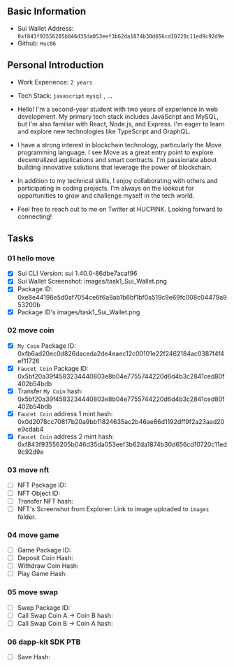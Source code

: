 ## Basic Information
- Sui Wallet Address: `0xf843f93556205b046d35da053eef3b62da1874b30d656cd10720c11ed9c92d9e`
- Github: `Huc06`

## Personal Introduction
- Work Experience: `2 years`
- Tech Stack: `javascript` `mysql` , ...
- Hello! I'm a second-year student with two years of experience in web development. My primary tech stack includes JavaScript and MySQL, but I'm also familiar with React, Node.js, and Express. I'm eager to learn and explore new technologies like TypeScript and GraphQL.

- I have a strong interest in blockchain technology, particularly the Move programming language. I see Move as a great entry point to explore decentralized applications and smart contracts. I'm passionate about building innovative solutions that leverage the power of blockchain.

- In addition to my technical skills, I enjoy collaborating with others and participating in coding projects. I'm always on the lookout for opportunities to grow and challenge myself in the tech world.

- Feel free to reach out to me on Twitter at HUCPINK. Looking forward to connecting!

## Tasks

### 01 hello move
- [x] Sui CLI Version: sui 1.40.0-86dbe7acaf96
- [x] Sui Wallet Screenshot: images/task1_Sui_Wallet.png
- [x] Package ID: 0xe8e44198e5d0af7054ce6f6a8ab1b6bf1bf0a519c9e69fc008c04479a953200b
- [x] Package ID's images/task1_Sui_Wallet.png

### 02 move coin
- [x] `My Coin` Package ID: 0xfb6ad20ec0d826daceda2de4eaec12c00101e22f2462184ac0387f4f4ef11726 
- [x] `Faucet Coin` Package ID: 0x5bf20a39f4583234440803e8b04e7755744220d6d4b3c2841ced80f402b54bdb
- [x] Transfer `My Coin` hash: 0x5bf20a39f4583234440803e8b04e7755744220d6d4b3c2841ced80f402b54bdb
- [x] `Faucet Coin` address 1 mint hash: 0x0d2078cc70817b20a9bb11824635ac2b46ae86d1192dff9f2a23aad20e9cdab4
- [x] `Faucet Coin` address 2 mint hash: 0xf843f93556205b046d35da053eef3b62da1874b30d656cd10720c11ed9c92d9e

### 03 move nft
- [ ] NFT Package ID:
- [ ] NFT Object ID:
- [ ] Transfer NFT hash:
- [ ] NFT's Screenshot from Explorer: Link to image uploaded to `images` folder.

### 04 move game
- [ ] Game Package ID:
- [ ] Deposit Coin Hash:
- [ ] Withdraw Coin Hash:
- [ ] Play Game Hash:

### 05 move swap
- [ ] Swap Package ID:
- [ ] Call Swap Coin A -> Coin B hash:
- [ ] Call Swap Coin B -> Coin A hash:

### 06 dapp-kit SDK PTB
- [ ] Save Hash:
